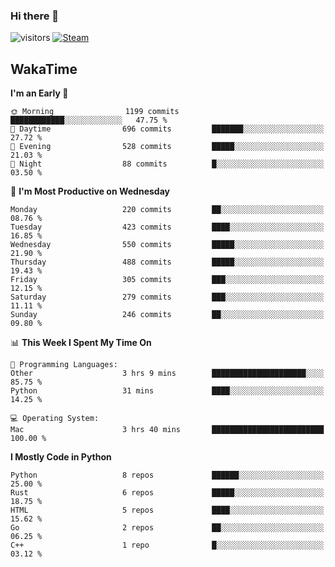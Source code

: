### Hi there 👋

![visitors](https://visitor-badge.glitch.me/badge?page_id=zhourunlai)
[![Steam](https://img.shields.io/badge/dynamic/json?url=https%3A%2F%2Fapi.swo.moe%2Fstats%2Fsteamgames%2F76561198285156854&query=count&color=0b1a37&label=Steam&labelColor=134375&logo=steam&suffix=+games&cacheSeconds=3600)](http://steamcommunity.com/profiles/76561198285156854)

## WakaTime
<!--START_SECTION:waka-->
**I'm an Early 🐤** 

```text
🌞 Morning                1199 commits        ████████████░░░░░░░░░░░░░   47.75 % 
🌆 Daytime                696 commits         ███████░░░░░░░░░░░░░░░░░░   27.72 % 
🌃 Evening                528 commits         █████░░░░░░░░░░░░░░░░░░░░   21.03 % 
🌙 Night                  88 commits          █░░░░░░░░░░░░░░░░░░░░░░░░   03.50 % 
```
📅 **I'm Most Productive on Wednesday** 

```text
Monday                   220 commits         ██░░░░░░░░░░░░░░░░░░░░░░░   08.76 % 
Tuesday                  423 commits         ████░░░░░░░░░░░░░░░░░░░░░   16.85 % 
Wednesday                550 commits         █████░░░░░░░░░░░░░░░░░░░░   21.90 % 
Thursday                 488 commits         █████░░░░░░░░░░░░░░░░░░░░   19.43 % 
Friday                   305 commits         ███░░░░░░░░░░░░░░░░░░░░░░   12.15 % 
Saturday                 279 commits         ███░░░░░░░░░░░░░░░░░░░░░░   11.11 % 
Sunday                   246 commits         ██░░░░░░░░░░░░░░░░░░░░░░░   09.80 % 
```


📊 **This Week I Spent My Time On** 

```text
💬 Programming Languages: 
Other                    3 hrs 9 mins        █████████████████████░░░░   85.75 % 
Python                   31 mins             ████░░░░░░░░░░░░░░░░░░░░░   14.25 % 

💻 Operating System: 
Mac                      3 hrs 40 mins       █████████████████████████   100.00 % 
```

**I Mostly Code in Python** 

```text
Python                   8 repos             ██████░░░░░░░░░░░░░░░░░░░   25.00 % 
Rust                     6 repos             █████░░░░░░░░░░░░░░░░░░░░   18.75 % 
HTML                     5 repos             ████░░░░░░░░░░░░░░░░░░░░░   15.62 % 
Go                       2 repos             ██░░░░░░░░░░░░░░░░░░░░░░░   06.25 % 
C++                      1 repo              █░░░░░░░░░░░░░░░░░░░░░░░░   03.12 % 
```




<!--END_SECTION:waka-->

